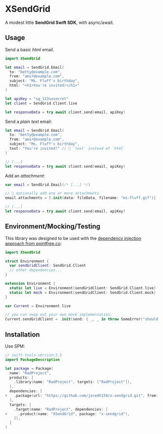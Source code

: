 # XSendGrid

A modest little **SendGrid Swift SDK**, with async/await.

## Usage

Send a basic _html_ email.

```swift
import XSendGrid

let email = SendGrid.Email(
  to: "betty@example.com",
  from: "amir@example.com",
  subject: "Ms. Fluff's birthday",
  html: "<h1>You're invited!</h1>"
)

let apiKey = "sg_123sosecret"
let client = SendGrid.Client.live

let responseData = try await client.send(email, apiKey)
```

Send a _plain text_ email:

```swift
let email = SendGrid.Email(
  to: "betty@example.com",
  from: "amir@example.com",
  subject: "Ms. Fluff's birthday",
  text: "You're invited!" // 👋 `text` instead of `html`
)

// [...]
let responseData = try await client.send(email, apiKey)
```

Add an _attachment_:

```swift
var email = SendGrid.Email(/* [...] */)

// 👋 optionally add one or more attachments
email.attachments = [.init(data: fileData, filename: "ms-fluff.gif")]

// [...]
let responseData = try await client.send(email, apiKey)
```

## Environment/Mocking/Testing

This library was designed to be used with the
[dependency injection approach from pointfree.co](https://www.pointfree.co/episodes/ep16-dependency-injection-made-easy):

```swift
import XSendGrid

struct Environment {
  var sendGridClient: SendGrid.Client
  // other dependencies...
}

extension Environment {
  static let live = Environment(sendGridClient: SendGrid.Client.live)
  static let mock = Environment(sendGridClient: SendGrid.Client.mock)
}

var Current = Environment.live

// you can swap out your own mock implementation:
Current.sendGridClient = .init(send: { _, _ in throw SomeError("should not be called") })
```

## Installation

Use SPM:

```diff.swift
// swift-tools-version:5.5
import PackageDescription

let package = Package(
  name: "RadProject",
  products: [
    .library(name: "RadProject", targets: ["RadProject"]),
  ],
  dependencies: [
+   .package(url: "https://github.com/jaredh159/x-sendgrid.git", from: "1.0.0")
  ],
  targets: [
    .target(name: "RadProject", dependencies: [
+     .product(name: "XSendGrid", package: "x-sendgrid"),
    ]),
  ]
)
```

